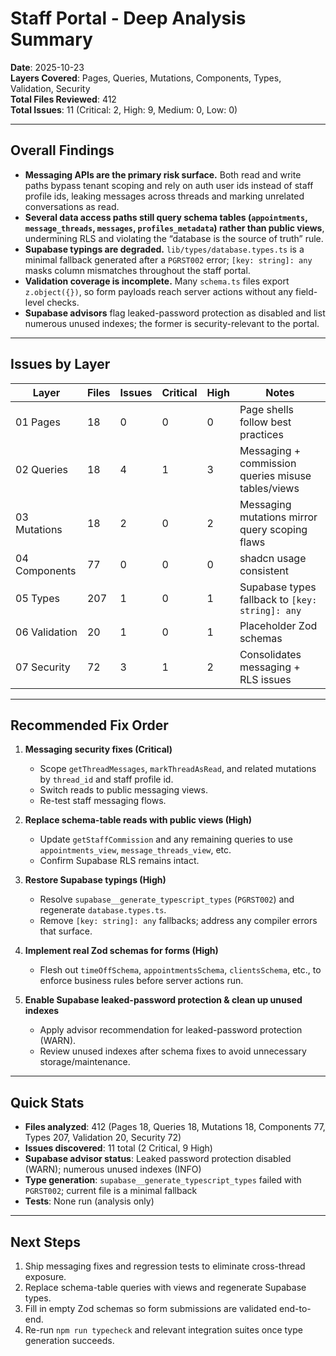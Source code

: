 # Staff Portal - Deep Analysis Summary

**Date**: 2025-10-23  
**Layers Covered**: Pages, Queries, Mutations, Components, Types, Validation, Security  
**Total Files Reviewed**: 412  
**Total Issues**: 11 (Critical: 2, High: 9, Medium: 0, Low: 0)

---

## Overall Findings

- **Messaging APIs are the primary risk surface.** Both read and write paths bypass tenant scoping and rely on auth user ids instead of staff profile ids, leaking messages across threads and marking unrelated conversations as read.
- **Several data access paths still query schema tables (`appointments`, `message_threads`, `messages`, `profiles_metadata`) rather than public views**, undermining RLS and violating the “database is the source of truth” rule.
- **Supabase typings are degraded.** `lib/types/database.types.ts` is a minimal fallback generated after a `PGRST002` error; `[key: string]: any` masks column mismatches throughout the staff portal.
- **Validation coverage is incomplete.** Many `schema.ts` files export `z.object({})`, so form payloads reach server actions without any field-level checks.
- **Supabase advisors** flag leaked-password protection as disabled and list numerous unused indexes; the former is security-relevant to the portal.

---

## Issues by Layer

| Layer | Files | Issues | Critical | High | Notes |
| --- | --- | --- | --- | --- | --- |
| 01 Pages | 18 | 0 | 0 | 0 | Page shells follow best practices |
| 02 Queries | 18 | 4 | 1 | 3 | Messaging + commission queries misuse tables/views |
| 03 Mutations | 18 | 2 | 0 | 2 | Messaging mutations mirror query scoping flaws |
| 04 Components | 77 | 0 | 0 | 0 | shadcn usage consistent |
| 05 Types | 207 | 1 | 0 | 1 | Supabase types fallback to `[key: string]: any` |
| 06 Validation | 20 | 1 | 0 | 1 | Placeholder Zod schemas |
| 07 Security | 72 | 3 | 1 | 2 | Consolidates messaging + RLS issues |

---

## Recommended Fix Order

1. **Messaging security fixes (Critical)**  
   - Scope `getThreadMessages`, `markThreadAsRead`, and related mutations by `thread_id` and staff profile id.  
   - Switch reads to public messaging views.  
   - Re-test staff messaging flows.

2. **Replace schema-table reads with public views (High)**  
   - Update `getStaffCommission` and any remaining queries to use `appointments_view`, `message_threads_view`, etc.  
   - Confirm Supabase RLS remains intact.

3. **Restore Supabase typings (High)**  
   - Resolve `supabase__generate_typescript_types` (`PGRST002`) and regenerate `database.types.ts`.  
   - Remove `[key: string]: any` fallbacks; address any compiler errors that surface.

4. **Implement real Zod schemas for forms (High)**  
   - Flesh out `timeOffSchema`, `appointmentsSchema`, `clientsSchema`, etc., to enforce business rules before server actions run.

5. **Enable Supabase leaked-password protection & clean up unused indexes**  
   - Apply advisor recommendation for leaked-password protection (WARN).  
   - Review unused indexes after schema fixes to avoid unnecessary storage/maintenance.

---

## Quick Stats

- **Files analyzed**: 412 (Pages 18, Queries 18, Mutations 18, Components 77, Types 207, Validation 20, Security 72)  
- **Issues discovered**: 11 total (2 Critical, 9 High)  
- **Supabase advisor status**: Leaked password protection disabled (WARN); numerous unused indexes (INFO)  
- **Type generation**: `supabase__generate_typescript_types` failed with `PGRST002`; current file is a minimal fallback  
- **Tests**: None run (analysis only)

---

## Next Steps

1. Ship messaging fixes and regression tests to eliminate cross-thread exposure.  
2. Replace schema-table queries with views and regenerate Supabase types.  
3. Fill in empty Zod schemas so form submissions are validated end-to-end.  
4. Re-run `npm run typecheck` and relevant integration suites once type generation succeeds.
